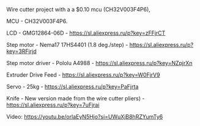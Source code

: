 Wire cutter project with a a $0.10 mcu (CH32V003F4P6),

MCU - CH32V003F4P6.

LCD - GMG12864-06D - https://sl.aliexpress.ru/p?key=zFFjrCT

Step motor - Nema17 17HS4401 (1.8 deg./step) - https://sl.aliexpress.ru/p?key=3RFjrjd

Step motor driver - Pololu A4988 - https://sl.aliexpress.ru/p?key=NZpjrXn

Extruder Drive Feed - https://sl.aliexpress.ru/p?key=W0FjrV9

Servo - 25kg - https://sl.aliexpress.ru/p?key=PaFjrta

Knife - New version made from the wire cutter pliers) - https://sl.aliexpress.ru/p?key=7uFjrai


Video: https://youtu.be/orlaEyN5Hjo?si=UWuXjB8hRZYumTy6
